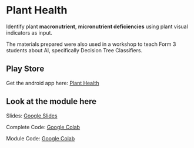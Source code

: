 # Plant Health

Identify plant **macronutrient**, **micronutrient deficiencies** using plant visual indicators as input.

The materials prepared were also used in a workshop to teach Form 3 students about AI, specifically Decision Tree Classifiers.

## Play Store

Get the android app here: [Plant Health](https://play.google.com/store/apps/details?id=com.planthealthdtc.plant_health_data)

## Look at the module here

Slides: [Google Slides](https://docs.google.com/presentation/d/1vKv57PjnRV5lAVI0Ofh_7PKsZhBlc8HdLo2JRA4BPvk/edit?usp=sharing)

Complete Code: [Google Colab](https://colab.research.google.com/drive/1HHmPAus4gxhYNrAa-m35uJcDFtmPRo9A?usp=sharing)

Module Code: [Google Colab](https://colab.research.google.com/drive/1SrfjPV77dVDexVzHgv_W2TqenlGCLWb5?usp=sharing)